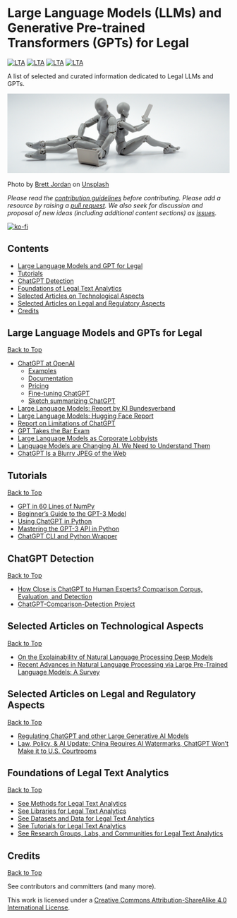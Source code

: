 # Large Language Models (LLMs) and Generative Pre-trained Transformers (GPTs) for Legal
[![LTA](https://img.shields.io/badge/CLP-Ecosystem-blue?style=flat-square)](https://github.com/Liquid-Legal-Institute/Common-Legal-Platform)
[![LTA](https://img.shields.io/badge/CLP-Code-red?style=flat-square)](https://github.com/Liquid-Legal-Institute/Common-Legal-Platform)
[![LTA](https://img.shields.io/badge/CLP-Community-orange?style=flat-square)](https://github.com/Liquid-Legal-Institute/Common-Legal-Platform)
[![LTA](https://img.shields.io/badge/License-CC_BY--SA_4.0-lightgrey?style=flat-square)](https://creativecommons.org/licenses/by-sa/4.0/)

A list of selected and curated information dedicated to Legal LLMs and GPTs. 

![Logo](/images/unsplashmainimage_gpts.png)

Photo by [Brett Jordan](https://unsplash.com/@brett_jordan) on [Unsplash](https://unsplash.com/photos/5L0R8ZqPZHk)  

_Please read the [contribution guidelines](contributing.md) before contributing. Please add a resource by raising a [pull request](https://github.com/Liquid-Legal-Institute/Legal-Text-Analytics/pulls). We also seek for discussion and proposal of new ideas (including additional content sections) as [issues](https://github.com/Liquid-Legal-Institute/Legal-LLMs-GPTs/issues)._

[![ko-fi](https://ko-fi.com/img/githubbutton_sm.svg)](https://ko-fi.com/W7W1FF5NN)

## Contents

* [Large Language Models and GPT for Legal](#large-language-models-and-gpts-for-legal)
* [Tutorials](#tutorials)
* [ChatGPT Detection](#chatgpt-detection)
* [Foundations of Legal Text Analytics](#foundations-of-legal-text-analytics)
* [Selected Articles on Technological Aspects](#selected-articles-on-technological-aspects)
* [Selected Articles on Legal and Regulatory Aspects](#selected-articles-on-legal-and-regulatory-aspects)
* [Credits](#credits)

## Large Language Models and GPTs for Legal
[Back to Top](#contents)
- [ChatGPT at OpenAI](https://chat.openai.com/chat) 
  - [Examples](https://beta.openai.com/examples)
  - [Documentation](https://beta.openai.com/docs/introduction)
  - [Pricing](https://openai.com/api/pricing)
  - [Fine-tuning ChatGPT](https://beta.openai.com/docs/api-reference/fine-tunes/create)
  - [Sketch summarizing ChatGPT](https://media.licdn.com/dms/image/C4D22AQFgVliRJ4RsBQ/feedshare-shrink_2048_1536/0/1674467662862?e=1677715200&v=beta&t=G1gCE8h2iA48210Ywl-TutuTGMjYM1euhbPXomp08Ws)
- [Large Language Models: Report by KI Bundesverband](https://leam.ai/wp-content/uploads/2023/01/LEAM-MBS_KIBV_webversion_mitAnhang_V2_2023.pdf)
- [Large Language Models: Hugging Face Report](https://huggingface.co/blog/large-language-models)
- [Report on Limitations of ChatGPT](https://medium.com/@asarav/the-limitations-of-chat-gpt-8b73f5859bb4)
- [GPT Takes the Bar Exam](https://papers.ssrn.com/sol3/papers.cfm?abstract_id=4314839)
- [Large Language Models as Corporate Lobbyists](https://github.com/JohnNay/llm-lobbyist)
- [Language Models are Changing AI. We Need to Understand Them](https://hai.stanford.edu/news/language-models-are-changing-ai-we-need-understand-them)
- [ChatGPT Is a Blurry JPEG of the Web](https://www.newyorker.com/tech/annals-of-technology/chatgpt-is-a-blurry-jpeg-of-the-web)

## Tutorials
[Back to Top](#contents)
- [GPT in 60 Lines of NumPy](https://jaykmody.com/blog/gpt-from-scratch/)
- [Beginner’s Guide to the GPT-3 Model](https://towardsdatascience.com/beginners-guide-to-the-gpt-3-model-2daad7fc335a)
- [Using ChatGPT in Python](https://medium.com/geekculture/using-chatgpt-in-python-eeaed9847e72)
- [Mastering the GPT-3 API in Python](https://medium.datadriveninvestor.com/mastering-chatgpt-in-python-a53814e834b0)
- [ChatGPT CLI and Python Wrapper](https://github.com/mmabrouk/chatgpt-wrapper)

## ChatGPT Detection
[Back to Top](#contents)
- [How Close is ChatGPT to Human Experts? Comparison Corpus, Evaluation, and Detection](https://arxiv.org/abs/2301.07597)
- [ChatGPT-Comparison-Detection Project](https://github.com/Hello-SimpleAI/chatgpt-comparison-detection)

## Selected Articles on Technological Aspects
[Back to Top](#contents)
- [On the Explainability of Natural Language Processing Deep Models](https://arxiv.org/abs/2210.06929)
- [Recent Advances in Natural Language Processing via Large Pre-Trained Language Models: A Survey](https://arxiv.org/abs/2111.01243)

## Selected Articles on Legal and Regulatory Aspects
[Back to Top](#contents)
- [Regulating ChatGPT and other Large Generative AI Models](https://arxiv.org/abs/2302.02337)
- [Law, Policy, & AI Update: China Requires AI Watermarks, ChatGPT Won’t Make it to U.S. Courtrooms](https://hai.stanford.edu/news/law-policy-ai-update-china-requires-ai-watermarks-chatgpt-wont-make-it-us-courtrooms)

## Foundations of Legal Text Analytics
[Back to Top](#contents)

- [See Methods for Legal Text Analytics](https://github.com/Liquid-Legal-Institute/Legal-Text-Analytics#methods)
- [See Libraries for Legal Text Analytics](https://github.com/Liquid-Legal-Institute/Legal-Text-Analytics#libraries)
- [See Datasets and Data for Legal Text Analytics](https://github.com/Liquid-Legal-Institute/Legal-Text-Analytics#datasets-and-data)
- [See Tutorials for Legal Text Analytics](https://github.com/Liquid-Legal-Institute/Legal-Text-Analytics#tutorials)
- [See Research Groups, Labs, and Communities for Legal Text Analytics](https://github.com/Liquid-Legal-Institute/Legal-Text-Analytics#research-groups-labs-and-communities)

## Credits
[Back to Top](#contents)

See contributors and committers (and many more).

This work is licensed under a [Creative Commons Attribution-ShareAlike 4.0 International License][cc-by-sa].

[cc-by-sa]: http://creativecommons.org/licenses/by-sa/4.0/
[cc-by-sa-shield]: https://img.shields.io/badge/License-CC%20BY--SA%204.0-lightgrey.svg
